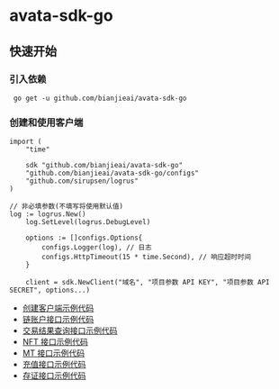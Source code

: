 # avata-sdk-go

## 快速开始

### 引入依赖

```
 go get -u github.com/bianjieai/avata-sdk-go
```

### 创建和使用客户端

```
import (
	"time"

	sdk "github.com/bianjieai/avata-sdk-go"
	"github.com/bianjieai/avata-sdk-go/configs"
	"github.com/sirupsen/logrus"
)

// 非必填参数(不填写将使用默认值)
log := logrus.New()
	log.SetLevel(logrus.DebugLevel)

	options := []configs.Options{
		configs.Logger(log), // 日志
		configs.HttpTimeout(15 * time.Second), // 响应超时时间
	}

	client = sdk.NewClient("域名", "项目参数 API KEY", "项目参数 API SECRET", options...)
```

- [创建客户端示例代码](./tests/client_test.go)
- [链账户接口示例代码](./tests/account_test.go)
- [交易结果查询接口示例代码](./tests/tx_test.go)
- [NFT 接口示例代码](./tests/nft_test.go)
- [MT 接口示例代码](./tests/mt_test.go)
- [充值接口示例代码](./tests/order_test.go)
- [存证接口示例代码](./tests/record_test.go)